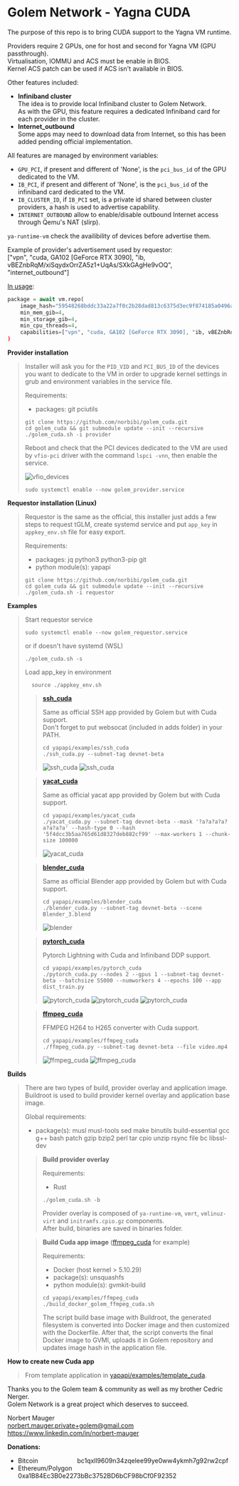 # Golem Network - Yagna CUDA
  
The purpose of this repo is to bring CUDA support to the Yagna VM runtime.
  
Providers require 2 GPUs, one for host and second for Yagna VM (GPU passthrough).  
Virtualisation, IOMMU and ACS must be enable in BIOS.  
Kernel ACS patch can be used if ACS isn't available in BIOS.

Other features included:  
- **Infiniband cluster**  
The idea is to provide local Infiniband cluster to Golem Network.  
As with the GPU, this feature requires a dedicated Infiniband card for each provider in the cluster.
- **Internet_outbound**  
Some apps may need to download data from Internet, so this has been added pending official implementation.  

All features are managed by environment variables:
- `GPU_PCI`, if present and different of 'None', is the `pci_bus_id` of the GPU dedicated to the VM.
- `IB_PCI`, if present and different of 'None', is the `pci_bus_id` of the infiniband card dedicated to the VM.
- `IB_CLUSTER_ID`, if `IB_PCI` set, is a private id shared between cluster providers, a hash is used to advertise capability.
- `INTERNET_OUTBOUND` allow to enable/disable outbound Internet access through Qemu's NAT (slirp). 

`ya-runtime-vm` check the availibility of devices before advertise them. 

Example of provider's advertisement used by requestor:  
["vpn", "cuda, GA102 [GeForce RTX 3090], "ib, vBEZnbRqM/xiSqydxOrrZA5z1+UqAs/SXkGAgHe9vOQ", "internet_outbound"]

[In usage](https://github.com/figurestudios/whatsmyip/blob/main/requestor.py#L25):
```py
package = await vm.repo(
    image_hash="59548268bddc33a22a7f0c2b28dad813c6375d3ec9f874185a0496ae",
    min_mem_gib=4,
    min_storage_gib=4,
    min_cpu_threads=4,
    capabilities=["vpn", "cuda, GA102 [GeForce RTX 3090], "ib, vBEZnbRqM/xiSqydxOrrZA5z1+UqAs/SXkGAgHe9vOQ", "internet_outbound"],
)
```


**Provider installation**  
>  
>Installer will ask you for the `PID_VID` and `PCI_BUS_ID` of the devices you want to dedicate to the VM in order to upgrade kernel settings in grub and environment variables in the service file. 
>
>Requirements:
>- packages: git pciutils  
>```
>git clone https://github.com/norbibi/golem_cuda.git  
>cd golem_cuda && git submodule update --init --recursive 
>./golem_cuda.sh -i provider  
>```  
>  
>Reboot and check that the PCI devices dedicated to the VM are used by `vfio-pci` driver with the command ```lspci -vnn```, then enable the service.  
> 
>![vfio_devices](screenshots/vfio_devices.png)  
>```  
>sudo systemctl enable --now golem_provider.service  
>```  

**Requestor installation (Linux)**
>  
>Requestor is the same as the official, this installer just adds a few steps to request tGLM, create systemd service and put `app_key` in `appkey_env.sh` file for easy export. 
>  
>Requirements:
>- packages: jq python3 python3-pip git  
>- python module(s): yapapi  
>```  
>git clone https://github.com/norbibi/golem_cuda.git  
>cd golem_cuda && git submodule update --init --recursive  
>./golem_cuda.sh -i requestor  
>```  

**Examples**
>Start requestor service  
>```
>sudo systemctl enable --now golem_requestor.service  
>```
> or if doesn't have systemd (WSL)  
>```
>./golem_cuda.sh -s
>```
>Load app_key in environment
>```
>	source ./appkey_env.sh
>```
>>[**ssh_cuda**](https://github.com/norbibi/yapapi/tree/24881c9d1ecf80be7ad6b8d56f3f72a71403f64a/examples/ssh_cuda)
>>
>> Same as official SSH app provided by Golem but with Cuda support.  
>> Don't forget to put websocat (included in adds folder) in your PATH.  
>>```
>>cd yapapi/examples/ssh_cuda
>>./ssh_cuda.py --subnet-tag devnet-beta
>>```
>>![ssh_cuda](screenshots/ssh_cuda_1.png)
>>![ssh_cuda](screenshots/ssh_cuda_2.png)
>
>>[**yacat_cuda**](https://github.com/norbibi/yapapi/tree/24881c9d1ecf80be7ad6b8d56f3f72a71403f64a/examples/yacat_cuda)
>>
>> Same as official yacat app provided by Golem but with Cuda support.
>>```
>>cd yapapi/examples/yacat_cuda
>>./yacat_cuda.py --subnet-tag devnet-beta --mask '?a?a?a?a?a?a?a?a' --hash-type 0 --hash '5f4dcc3b5aa765d61d8327deb882cf99' --max-workers 1 --chunk-size 100000
>>```
>>![yacat_cuda](screenshots/yacat_cuda.png)
>
>>[**blender_cuda**](https://github.com/norbibi/yapapi/tree/24881c9d1ecf80be7ad6b8d56f3f72a71403f64a/examples/blender_cuda)
>>  
>> Same as official Blender app provided by Golem but with Cuda support.
>>```
>>cd yapapi/examples/blender_cuda  
>>./blender_cuda.py --subnet-tag devnet-beta --scene Blender_3.blend
>>```  
>>![blender](screenshots/blender_cuda.png)
>
>>[**pytorch_cuda**](https://github.com/norbibi/yapapi/tree/24881c9d1ecf80be7ad6b8d56f3f72a71403f64a/examples/pytorch_cuda)
>>  
>> Pytorch Lightning with Cuda and Infiniband DDP support.  
>>```
>>cd yapapi/examples/pytorch_cuda  
>>./pytorch_cuda.py --nodes 2 --gpus 1 --subnet-tag devnet-beta --batchsize 55000 --numworkers 4 --epochs 100 --app dist_train.py  
>>```  
>>![pytorch_cuda](screenshots/pytorch_cuda_1.png)
>>![pytorch_cuda](screenshots/pytorch_cuda_2.png)
>>![pytorch_cuda](screenshots/pytorch_cuda_3.png)
>
>>[**ffmpeg_cuda**](https://github.com/norbibi/yapapi/tree/24881c9d1ecf80be7ad6b8d56f3f72a71403f64a/examples/ffmpeg_cuda)
>>  
>> FFMPEG H264 to H265 converter with Cuda support.
>>```
>>cd yapapi/examples/ffmpeg_cuda  
>>./ffmpeg_cuda.py --subnet-tag devnet-beta --file video.mp4
>>```  
>>![ffmpeg_cuda](screenshots/ffmpeg_cuda_1.png)
>>![ffmpeg_cuda](screenshots/ffmpeg_cuda_2.png)

**Builds**  
>  
>There are two types of build, provider overlay and application image.  
>Buildroot is used to build provider kernel overlay and application base image.
>  
>Global requirements:
>- package(s): musl musl-tools sed make binutils build-essential gcc g++ bash patch gzip bzip2 perl tar cpio unzip rsync file bc libssl-dev  
>  
>>**Build provider overlay**
>>
>>Requirements: 
>>- Rust  
>>
>>```
>>./golem_cuda.sh -b
>>```
>>Provider overlay is composed of `ya-runtime-vm`, `vmrt`, `vmlinuz-virt` and `initramfs.cpio.gz` components.  
>>After build, binaries are saved in binaries folder.
>
>>**Build Cuda app image** ([ffmpeg_cuda](https://github.com/norbibi/yapapi/tree/24881c9d1ecf80be7ad6b8d56f3f72a71403f64a/examples/ffmpeg_cuda) for example)
>>
>>Requirements:  
>>- Docker (host kernel > 5.10.29)  
>>- package(s): unsquashfs  
>>- python module(s): gvmkit-build  
>>
>>```
>>cd yapapi/examples/ffmpeg_cuda  
>>./build_docker_golem_ffmpeg_cuda.sh
>>```
>>The script build base image with Buildroot, the generated filesystem is converted into Docker image and then customized with the Dockerfile.
>>After that, the script converts the final Docker image to GVMI, uploads it in Golem repository and updates image hash in the application file.

**How to create new Cuda app**  
> From template application in [yapapi/examples/template_cuda](https://github.com/norbibi/yapapi/tree/24881c9d1ecf80be7ad6b8d56f3f72a71403f64a/examples/template_cuda). 

Thanks you to the Golem team & community as well as my brother Cedric Nerger.  
Golem Network is a great project which deserves to succeed.  
  
Norbert Mauger  
norbert.mauger.private+golem@gmail.com  
https://www.linkedin.com/in/norbert-mauger  

**Donations:**  
- Bitcoin &emsp;&emsp;&emsp;&emsp;&emsp;&emsp;bc1qxll9609n34zqelee99ye0ww4ykmh7g92rw2cpf  
- Ethereum/Polygon&emsp;0xa1B84Ec3B0e2273bBc3752BD6bCF98bCf0F92352  
